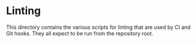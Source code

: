 # Linting

This directory contains the various scripts for linting that are used by CI and
Git hooks. They all expect to be run from the repository root.
